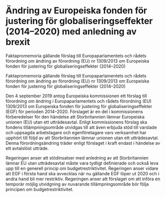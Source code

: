 # Ändring av Europeiska fonden för justering för globaliseringseffekter (2014–2020) med anledning av brexit

Faktapromemoria gällande förslag till Europaparlamentets och rådets förordning om ändring av förordning (EU) nr 1309/2013 om Europeiska fonden för justering för
globaliseringseffekter (2014–2020)

Faktapromemoria gällande förslag till Europaparlamentets och rådets förordning om ändring av förordning (EU) nr 1309/2013 om Europeiska fonden för justering för
globaliseringseffekter (2014–2020)

Den 4 september 2019 antog Europeiska kommissionen ett förslag till
förordning om ändring i Europaparlamentets och rådets förordning (EU) 1309/2013 om Europeiska fonden för justering för globaliseringseffekter (EGF) för perioden 2014–2020. Förslaget är en del i kommissionens förberedelser för den händelse att Storbritannien lämnar Europeiska unionen (EU) utan ett utträdesavtal. Enligt kommissionens förslag ska fondens tillämpningsområde utvidgas till att även erbjuda stöd till varslade och uppsagda arbetstagare och egenföretagare vars verksamhet har upphört till följd av att Storbritannien lämnar unionen utan ett utträdesavtal. Denna förordningsändring träder enligt förslaget i kraft endast i händelse av ett avtalslöst utträde.

Regeringen anser att stödinsatser med anledning av att Storbritannien lämnar EU utan utträdesavtal måste vara tydligt definierade och också leva upp till en generell princip om budgetrestriktivitet. Regeringen anser vidare att EGF i första hand ska avvecklas när nu gällande EGF löper ut 2020 och i andra hand bli mer restriktiv. Regeringen anser att förslaget om att införa en temporär möjlig utvidgning av nuvarande tillämpningsområde bör följa principen om budgetrestriktivitet.
